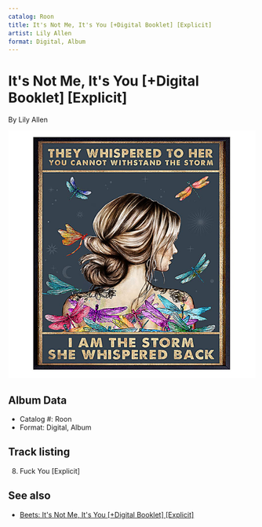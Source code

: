 ```yaml
---
catalog: Roon
title: It's Not Me, It's You [+Digital Booklet] [Explicit]
artist: Lily Allen
format: Digital, Album
---
```


# It's Not Me, It's You [+Digital Booklet] [Explicit]

By Lily Allen

![](../../assets/albumcovers/Lily_Allen-Its_Not_Me__Its_You_[+Digital_Booklet]_[Explicit].png)

## Album Data

- Catalog #: Roon
- Format: Digital, Album


## Track listing


8. Fuck You [Explicit]


## See also

- [Beets: It's Not Me, It's You [+Digital Booklet] [Explicit]](../../Beets/Lily_Allen/Its_Not_Me__Its_You_[+Digital_Booklet]_[Explicit].md)
